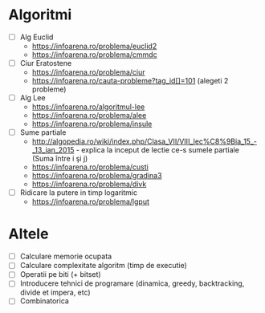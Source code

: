 # Algoritmi
* [ ] Alg Euclid
  - https://infoarena.ro/problema/euclid2
  - https://infoarena.ro/problema/cmmdc
* [ ] Ciur Eratostene
  - https://infoarena.ro/problema/ciur
  - https://infoarena.ro/cauta-probleme?tag_id[]=101 (alegeti 2 probleme)
* [ ] Alg Lee
  - https://infoarena.ro/algoritmul-lee
  - https://infoarena.ro/problema/alee
  - https://infoarena.ro/problema/insule
* [ ] Sume partiale
  - http://algopedia.ro/wiki/index.php/Clasa_VII/VIII_lec%C8%9Bia_15_-_13_ian_2015 - explica la inceput de lectie ce-s sumele partiale (Suma între i şi j)
  - https://infoarena.ro/problema/custi
  - https://infoarena.ro/problema/gradina3
  - https://infoarena.ro/problema/divk
* [ ] Ridicare la putere in timp logaritmic
  - https://infoarena.ro/problema/lgput

# Altele
* [ ] Calculare memorie ocupata
* [ ] Calculare complexitate algoritm (timp de executie)
* [ ] Operatii pe biti (+ bitset)
* [ ] Introducere tehnici de programare (dinamica, greedy, backtracking, divide et impera, etc)
* [ ] Combinatorica
